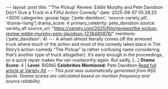 --- layout: post title: "‘The Pickup’ Review: Eddie Murphy and Pete Davidson Don’t Give a Truck in a Fitful Action Comedy" date: 2025-08-07 05:26:25 +0000 categories: gossip tags: ['pete-davidson', 'source-variety_alt', 'drama-rising'] drama_score: 4 primary_celebrity: pete_davidson source: variety_alt source_url: "https://variety.com/2025/film/reviews/the-pickup-review-eddie-murphy-pete-davidson-1236480878/" mentions: {'pete_davidson': 4} --- ​​A wheel almost literally comes off the armored truck where much of the action and most of the comedy takes place in Tim Story’s action-comedy “The Pickup” (a rather confusing name considering that’s another type of truck altogether). It’s early enough in the proceedings, so a quick repair makes the van roadworthy again. But sadly, […] **Drama Score:** 4 | **Level:** RISING **Celebrities Mentioned:** Pete Davidson [Read full article at Variety Alt](https://variety.com/2025/film/reviews/the-pickup-review-eddie-murphy-pete-davidson-1236480878/) --- *This post was automatically generated from RSS feeds. Drama scores are calculated based on mention frequency and source reliability.*